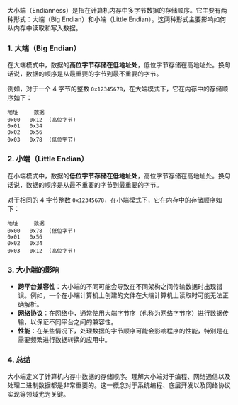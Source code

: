 大小端（Endianness）是指在计算机内存中多字节数据的存储顺序。它主要有两种形式：大端（Big Endian）和小端（Little Endian）。这两种形式主要影响如何从内存中读取和写入数据。



### 1. 大端（Big Endian）

在大端模式中，数据的**高位字节存储在低地址处**，低位字节存储在高地址处。换句话说，数据的顺序是从最重要的字节到最不重要的字节。

例如，对于一个 4 字节的整数 `0x12345678`，在大端模式下，它在内存中的存储顺序如下：

```
地址     数据
0x00   0x12  (高位字节)
0x01   0x34
0x02   0x56
0x03   0x78  (低位字节)
```



### 2. 小端（Little Endian）

在小端模式中，数据的**低位字节存储在低地址处**，高位字节存储在高地址处。换句话说，数据的顺序是从最不重要的字节到最重要的字节。

对于相同的 4 字节整数 `0x12345678`，在小端模式下，它在内存中的存储顺序如下：

```
地址     数据
0x00   0x78  (低位字节)
0x01   0x56
0x02   0x34
0x03   0x12  (高位字节)
```



### 3. 大小端的影响

- **跨平台兼容性**：大小端的不同可能会导致在不同架构之间传输数据时出现错误。例如，一个在小端计算机上创建的文件在大端计算机上读取时可能无法正确解析。
- **网络协议**：在网络中，通常使用大端字节序（也称为网络字节序）进行数据传输，以保证不同平台之间的兼容性。
- **性能**：在某些情况下，处理数据的字节顺序可能会影响程序的性能，特别是在需要频繁进行数据转换的应用中。

### 4. 总结

大小端定义了计算机内存中数据的存储顺序。理解大小端对于编程、网络通信以及处理二进制数据都是非常重要的。这一概念对于系统编程、底层开发以及网络协议实现等领域尤为关键。